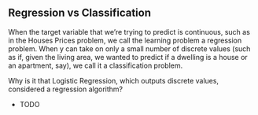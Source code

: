 ## Regression vs Classification ##

When the target variable that we’re trying to predict is continuous, such as in the Houses Prices problem, we call the learning problem a regression problem. When y can take on only a small number of discrete values (such as if, given the living area, we wanted to predict if a dwelling is a house or an apartment, say), we call it a classification problem.

Why is it that Logistic Regression, which outputs discrete values, considered a regression algorithm?
- TODO